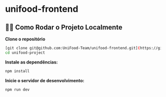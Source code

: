 # unifood-frontend

## 🧑‍💻 Como Rodar o Projeto Localmente

**Clone o repositório**

```bash
[git clone git@github.com:UniFood-Team/unifood-frontend.git](https://github.com/Mavs0/unifood-project)
cd unifood-project
```
**Instale as dependências:**
``` bash
npm install
```
**Inicie o servidor de desenvolvimento:**
``` bash
npm run dev
```
